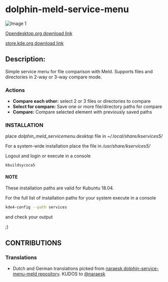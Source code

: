 # dolphin-meld-service-menu

![Image 1](https://raw.githubusercontent.com/ivavis/dolphin-meld-service-menu/master/screenshot/meld-compare-menu-1.png)

[Opendesktop.org download link](https://www.opendesktop.org/p/1100882)

[store.kde.org download link](https://store.kde.org/p/1100882)

## Description: 

Simple service menu for file comparison with Meld.
Supports files and directories in 2-way or 3-way compare mode.

### Actions
* **Compare each other:** select 2 or 3 files or directories to compare
* **Select for compare:** Save one or more file/directory paths for compare
* **Compare:** Compare selected element with previously saved paths


### INSTALLATION
place *dolphin_meld_servicemenu.desktop* file in *~/.local/share/kservices5/*

For a system-wide installation place the file in */usr/share/kservices5/*

Logout and login or execute in a console
```bash
kbuildsycoca5
```

#### NOTE
These installation paths are valid for Kubuntu 18.04.

For the full list of installation paths for your system execute in a console 
```bash
kde4-config --path services
```
and check your output

;)


## CONTRIBUTIONS
### Translations
* Dutch and German translations picked from [naraesk dolphin-service-menu-meld repository](https://github.com/naraesk/dolphin-service-menu-meld).
  KUDOS to [@naraesk](https://github.com/naraesk)
